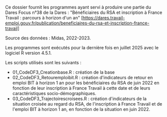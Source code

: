 Ce dossier fournit les programmes ayant servi à produire une partie du Dares Focus n°38 de la Dares : "Bénéficiaires du RSA et inscription à France Travail : parcours à horizon d'un an" [https://dares.travail-emploi.gouv.fr/publication/beneficiaires-du-rsa-et-inscription-france-travail]

Source des données : Midas, 2022-2023.

Les programmes sont exécutés pour la dernière fois en juillet 2025 avec le logiciel R version 4.5.1.

Les scripts utilisés sont les suivants : 
- 01_CodeDF3_Creationbase.R : création de la base
- 02_CodeDF3_Retouremploibit.R : création d'indicateurs de retour en emploi BIT à horizon 1 an pour les bénéficiaires du RSA de juin 2022 en fonction de leur inscription à France Travail à cette date et de leurs caractéristiques socio-démographiques.
- 03_CodeDF3_Trajectoirescroisees.R : création d'indicateurs de la situation croisée au regard du RSA, de l'inscription à France Travail et de l'emploi BIT à horizon 1 an, en fonction de la situation en juin 2022. 
